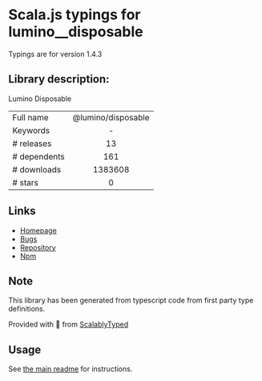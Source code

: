 
# Scala.js typings for lumino__disposable

Typings are for version 1.4.3

## Library description:
Lumino Disposable

|                    |                 |
| ------------------ | :-------------: |
| Full name          | @lumino/disposable |
| Keywords           | - |
| # releases         | 13 |
| # dependents       | 161 |
| # downloads        | 1383608 |
| # stars            | 0 |

## Links
- [Homepage](https://github.com/jupyterlab/lumino)
- [Bugs](https://github.com/jupyterlab/lumino/issues)
- [Repository](https://github.com/jupyterlab/lumino)
- [Npm](https://www.npmjs.com/package/%40lumino%2Fdisposable)
    


## Note
This library has been generated from typescript code from first party type definitions.

Provided with :purple_heart: from [ScalablyTyped](https://github.com/oyvindberg/ScalablyTyped)

## Usage
See [the main readme](../../readme.md) for instructions.


